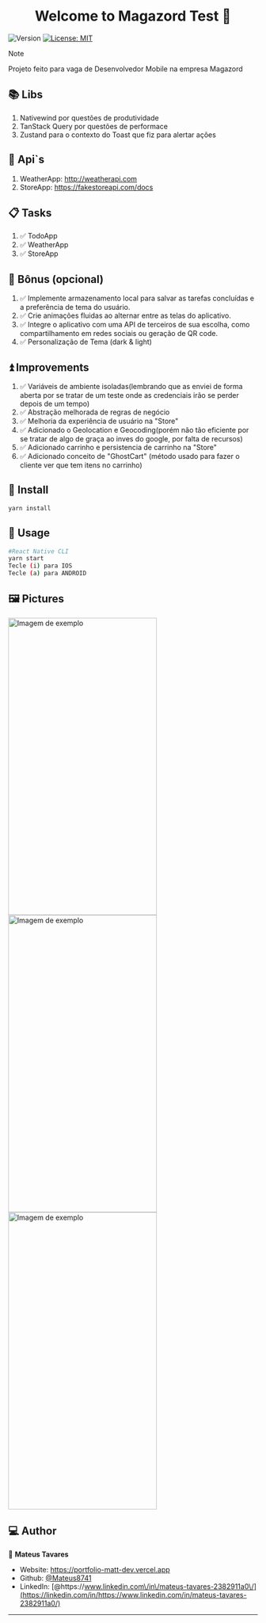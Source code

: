 <h1 align="center">Welcome to Magazord Test 👋</h1>
<p>
  <img alt="Version" src="https://img.shields.io/badge/version-1.0.0-blue.svg?cacheSeconds=2592000" />
  <a href="#" target="_blank">
    <img alt="License: MIT" src="https://img.shields.io/badge/License-MIT-yellow.svg" />
  </a>
</p>

> [!NOTE]
> Projeto feito para vaga de Desenvolvedor Mobile na empresa Magazord


## 📚 Libs

1. Nativewind por questões de produtividade
2. TanStack Query por questões de performace
3. Zustand para o contexto do Toast que fiz para alertar ações

## 📄 Api`s
1. WeatherApp: http://weatherapi.com
2. StoreApp: https://fakestoreapi.com/docs

## 📋 Tasks
1. ✅ TodoApp
2. ✅ WeatherApp
3. ✅ StoreApp

## 🎁 Bônus (opcional)
1. ✅ Implemente armazenamento local para salvar as tarefas concluídas e a preferência de tema do usuário.
2. ✅ Crie animações fluidas ao alternar entre as telas do aplicativo.
3. ✅ Integre o aplicativo com uma API de terceiros de sua escolha, como compartilhamento em redes sociais ou geração de QR code.
4. ✅ Personalização de Tema (dark & light)

## ⏫ Improvements
1. ✅ Variáveis de ambiente isoladas(lembrando que as enviei de forma aberta por se tratar de um teste onde as credenciais irão se perder depois de um tempo)
2. ✅ Abstração melhorada de regras de negócio
3. ✅ Melhoria da experiência de usuário na "Store"
4. ✅ Adicionado o Geolocation e Geocoding(porém não tão eficiente por se tratar de algo de graça ao inves do google, por falta de recursos)
5. ✅ Adicionado carrinho e persistencia de carrinho na "Store"
6. ✅ Adicionado conceito de "GhostCart" (método usado para fazer o cliente ver que tem itens no carrinho)

## 🚀 Install

```sh
yarn install
```

## 📱 Usage

```sh
#React Native CLI
yarn start
Tecle (i) para IOS
Tecle (a) para ANDROID
```

## 🖼️ Pictures

<img src="https://github.com/Mateus8741/MagazordTest1/assets/62652109/3d523a88-0db3-4716-8c70-eb51bdead16a" alt="Imagem de exemplo" width="300" height="600">
<img src="https://github.com/Mateus8741/MagazordTestRN/assets/62652109/b438b47d-df71-442c-9cc3-2aa7c20e3ef7" alt="Imagem de exemplo" width="300" height="600">
<img src="https://github.com/Mateus8741/MagazordTest1/assets/62652109/e05fc971-cfac-48c7-9591-6630e6b0eeef" alt="Imagem de exemplo" width="300" height="600">

## 💻 Author

👤 **Mateus Tavares**

- Website: https://portfolio-matt-dev.vercel.app
- Github: [@Mateus8741](https://github.com/Mateus8741)
- LinkedIn: [@https:\/\/www.linkedin.com\/in\/mateus-tavares-2382911a0\/](https://linkedin.com/in/https://www.linkedin.com/in/mateus-tavares-2382911a0/)
****
